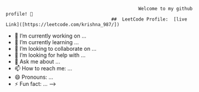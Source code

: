 


                                                     Welcome to my github profile! 👋 
                                           ##  LeetCode Profile:  [live Link]([https://leetcode.com/krishna_987/])
 
- 🔭 I’m currently working on ...
- 🌱 I’m currently learning ...
- 👯 I’m looking to collaborate on ...
- 🤔 I’m looking for help with ...
- 💬 Ask me about ...
- 📫 How to reach me: ...
- 😄 Pronouns: ...
- ⚡ Fun fact: ...
-->
